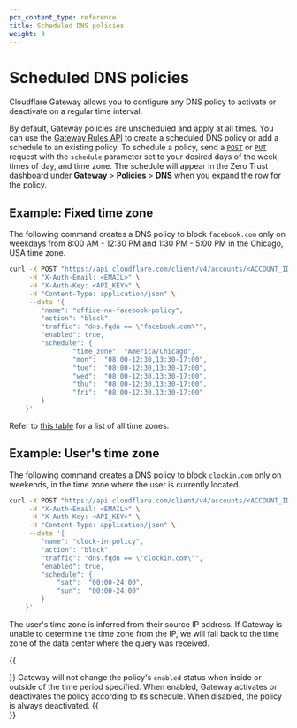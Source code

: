 ```yaml
---
pcx_content_type: reference
title: Scheduled DNS policies
weight: 3
---
```


# Scheduled DNS policies

Cloudflare Gateway allows you to configure any DNS policy to activate or deactivate on a regular time interval. 

By default, Gateway policies are unscheduled and apply at all times. You can use the [Gateway Rules API](https://developers.cloudflare.com/api/operations/zero-trust-gateway-rules-create-zero-trust-gateway-rule) to create a scheduled DNS policy or add a schedule to an existing policy. To schedule a policy, send a [`POST`](https://developers.cloudflare.com/api/operations/zero-trust-gateway-rules-create-zero-trust-gateway-rule) or [`PUT`](https://developers.cloudflare.com/api/operations/zero-trust-gateway-rules-update-zero-trust-gateway-rule) request with the `schedule` parameter set to your desired days of the week, times of day, and time zone. The schedule will appear in the Zero Trust dashboard under **Gateway** > **Policies** > **DNS** when you expand the row for the policy.

## Example: Fixed time zone

The following command creates a DNS policy to block `facebook.com` only on weekdays from 8:00 AM - 12:30 PM and 1:30 PM - 5:00 PM in the Chicago, USA time zone.

```bash
curl -X POST "https://api.cloudflare.com/client/v4/accounts/<ACCOUNT_ID>/gateway/rules" \
     -H "X-Auth-Email: <EMAIL>" \
     -H "X-Auth-Key: <API_KEY>" \
     -H "Content-Type: application/json" \
     --data '{
        "name": "office-no-facebook-policy",
        "action": "block",
        "traffic": "dns.fqdn == \"facebook.com\"",
        "enabled": true,
        "schedule": {
                "time_zone": "America/Chicago",
                "mon":  "08:00-12:30,13:30-17:00",
                "tue":  "08:00-12:30,13:30-17:00",
                "wed":  "08:00-12:30,13:30-17:00",
                "thu":  "08:00-12:30,13:30-17:00",
                "fri":  "08:00-12:30,13:30-17:00"
        }
    }'
```

Refer to [this table](https://en.wikipedia.org/wiki/List_of_tz_database_time_zones#List) for a list of all time zones.

## Example: User's time zone

The following command creates a DNS policy to block `clockin.com` only on weekends, in the time zone where the user is currently located.

```bash
curl -X POST "https://api.cloudflare.com/client/v4/accounts/<ACCOUNT_ID>/gateway/rules" \
     -H "X-Auth-Email: <EMAIL>" \
     -H "X-Auth-Key: <API_KEY>" \
     -H "Content-Type: application/json" \
     --data '{
        "name": "clock-in-policy",
        "action": "block",
        "traffic": "dns.fqdn == \"clockin.com\"",
        "enabled": true,
        "schedule": {
            "sat":  "00:00-24:00",
            "sun":  "00:00-24:00"
        }
    }'
```

The user's time zone is inferred from their source IP address. If Gateway is unable to determine the time zone from the IP, we will fall back to the time zone of the data center where the query was received.

{{<Aside type="note">}}
Gateway will not change the policy's `enabled` status when inside or outside of the time period specified. When enabled, Gateway activates or deactivates the policy according to its schedule. When disabled, the policy is always deactivated.
{{</Aside>}}
